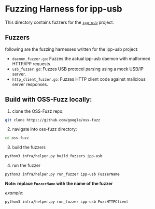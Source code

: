 # Fuzzing Harness for ipp-usb

This directory contains fuzzers for the [`ipp-usb`](https://github.com/OpenPrinting/ipp-usb) project.

## Fuzzers

following are the fuzzing harnesses written for the ipp-usb project:

- `daemon_fuzzer.go`: Fuzzes the actual ipp-usb daemon with malformed HTTP/IPP requests.
- `usb_fuzzer.go`: Fuzzes USB protocol parsing using a mock USB/IP server.
- `http_client_fuzzer.go`: Fuzzes HTTP client code against malicious server responses.

## Build with OSS-Fuzz locally:
1. clone the OSS-Fuzz repo:

```bash
git clone https://github.com/google/oss-fuzz
```

2. navigate into oss-fuzz directory:

```bash
cd oss-fuzz
```

3. build the fuzzers
```bash
python3 infra/helper.py build_fuzzers ipp-usb
```

4. run the fuzzer
```bash
python3 infra/helper.py run_fuzzer ipp-usb FuzzerName
```

**Note: replace `FuzzerName` with the name of the fuzzer**

*example:*
```bash
python3 infra/helper.py run_fuzzer ipp-usb FuzzHTTPClient
```